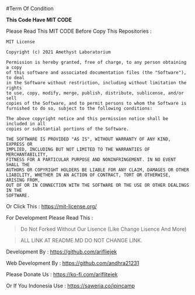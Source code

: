 #Term Of Condition

**This Code Have MIT CODE**

Please Read This MIT CODE Before Copy This Repositories :

```LISENCE
MIT License

Copyright (c) 2021 Amethyst Laboratorium

Permission is hereby granted, free of charge, to any person obtaining a copy
of this software and associated documentation files (the "Software"), to deal
in the Software without restriction, including without limitation the rights
to use, copy, modify, merge, publish, distribute, sublicense, and/or sell
copies of the Software, and to permit persons to whom the Software is
furnished to do so, subject to the following conditions:

The above copyright notice and this permission notice shall be included in all
copies or substantial portions of the Software.

THE SOFTWARE IS PROVIDED "AS IS", WITHOUT WARRANTY OF ANY KIND, EXPRESS OR
IMPLIED, INCLUDING BUT NOT LIMITED TO THE WARRANTIES OF MERCHANTABILITY,
FITNESS FOR A PARTICULAR PURPOSE AND NONINFRINGEMENT. IN NO EVENT SHALL THE
AUTHORS OR COPYRIGHT HOLDERS BE LIABLE FOR ANY CLAIM, DAMAGES OR OTHER
LIABILITY, WHETHER IN AN ACTION OF CONTRACT, TORT OR OTHERWISE, ARISING FROM,
OUT OF OR IN CONNECTION WITH THE SOFTWARE OR THE USE OR OTHER DEALINGS IN THE
SOFTWARE.
```

Or Click This : https://mit-license.org/

For Development Please Read This :

> Do Not Forked Without Our Lisence (Like Change Lisence And More)

> ALL LINK AT README.MD DO NOT CHANGE LINK.

Development By : https://github.com/arifliejek

Web Development By : https://github.com/andhra21231

Please Donate Us : https://ko-fi.com/ariflitejek

Or If You Indonesia Use : https://saweria.co/ipincamp
